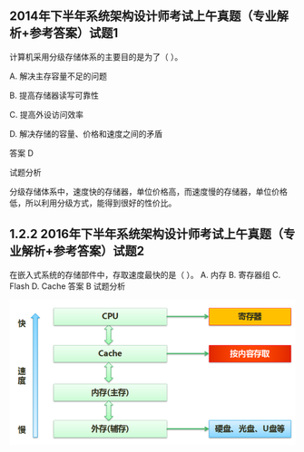 ## 2014年下半年系统架构设计师考试上午真题（专业解析+参考答案）试题1
计算机采用分级存储体系的主要目的是为了（ ）。

A. 解决主存容量不足的问题

B. 提高存储器读写可靠性

C. 提高外设访问效率

D. 解决存储的容量、价格和速度之间的矛盾



答案 D

试题分析

分级存储体系中，速度快的存储器，单位价格高，而速度慢的存储器，单位价格低，所以利用分级方式，能得到很好的性价比。

## 1.2.2 2016年下半年系统架构设计师考试上午真题（专业解析+参考答案）试题2
在嵌入式系统的存储部件中，存取速度最快的是（ ）。  A. 内存 B. 寄存器组 C. Flash D. Cache  答案 B 试题分析

![img](../../../_media/1674098422817-43b8d569-d11a-4e55-8bd6-659b20d5692b-20230119上午112105030.png)



